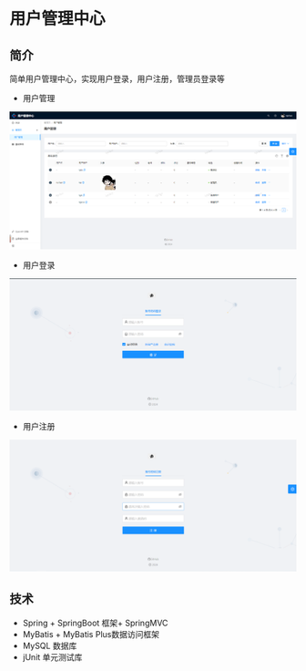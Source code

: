# 用户管理中心

## 简介

简单用户管理中心，实现用户登录，用户注册，管理员登录等

+ 用户管理

![image-20240302164938803](README.assets/image-20240302164938803.png)

+ 用户登录

![image-20240302165722505](README.assets/image-20240302165722505.png)

+ 用户注册

![image-20240302165753998](README.assets/image-20240302165753998.png)



## 技术

+ Spring + SpringBoot 框架+ SpringMVC
+ MyBatis + MyBatis Plus数据访问框架
+ MySQL 数据库
+ jUnit 单元测试库